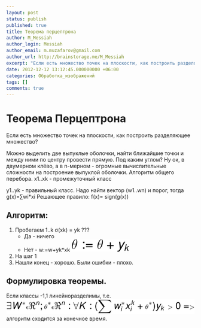 ```yaml
---
layout: post
status: publish
published: true
title: Теорема перцептрона
author: M_Messiah
author_login: Messiah
author_email: m.muzafarov@gmail.com
author_url: http://brainstorage.me/M_Messiah
excerpt: "Если есть множество точек на плоскости, как построить разделяющее множество?"
date: 2012-12-12 13:12:45.000000000 +06:00
categories: Обработка_изображений
tags: []
comments: true
---
```


# Теорема Перцептрона #

Если есть множество точек на плоскости, как построить разделяющее множество?

Можно выделить две выпуклые оболочки, найти ближайшие точки и между ними по центру провести прямую. Под каким углом?
Ну ок, в двумерном клёво, а в n-мерном - огромные вычислительные сложности на построение выпуклой оболочки.
Алгоритм общего перебора.
x1..xk - промежуточный класс

y1..yk - правильный класс.
Надо найти вектор (w1..wn) и порог, тогда g(x)=&sum;wi*xi
Решающее правило: f(x)= sign(g(x))
## Алгоритм: ##

1.	Пробегаем 1..k
	&sigma;(xk) = yk ???
	+	Да - ничего
	+	Нет - w:=w+yk*xk
	![thata=theta+yk](/img/assign_theta.svg)
2.	На шаг 1
3.	Нашли конец - хорошо. Были ошибки - плохо.

## Формулировка теоремы. ##
Если классы -1,1 линейноразделимы, т.е. ![linear divide](/img/linear_divide.svg) алгоритм сходится за конечное время.
